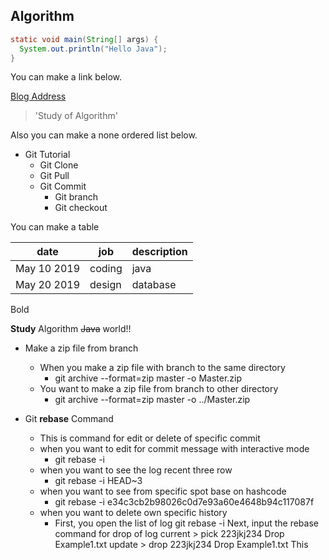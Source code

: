 ## Algorithm

```java
static void main(String[] args) {
  System.out.println("Hello Java");
}
```


You can make a link below.

[Blog Address](https://blog.naver.com/ring717)


> 'Study of Algorithm'

Also you can make a none ordered list below.

* Git Tutorial
  * Git Clone
  * Git Pull
  * Git Commit
    * Git branch
    * Git checkout


You can make a table 

date|job|description
---|---|---|
May 10 2019 | coding | java
May 20 2019 | design | database


Bold

**Study** Algorithm ~~Java~~ world!!


* Make a zip file from branch 
  * When you make a zip file with branch to the same directory
    * git archive --format=zip master -o Master.zip
  * You want to make a zip file from branch to other directory
    * git archive --format=zip master -o ../Master.zip


* Git **rebase** Command
  * This is command for edit or delete of specific commit
  * when you want to edit for commit message with interactive mode 
    * git rebase -i
  * when you want to see the log recent three row
    * git rebase -i HEAD~3
  * when you want to see from specific spot base on hashcode
    * git rebase -i e34c3cb2b98026c0d7e93a60e4648b94c117087f
  * when you want to delete own specific history
    * First, you open the list of log 
             git rebase -i 
      Next, input the rebase command for drop of log
             current > pick 223jkj234 Drop Example1.txt
             update >  drop 223jkj234 Drop Example1.txt
                       This
                       
                       
             
             
